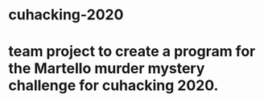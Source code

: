 # cuhacking-2020
# team project to create a program for the Martello murder mystery challenge for cuhacking 2020.
